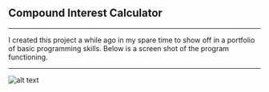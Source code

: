 ## Compound Interest Calculator
---

I created this project a while ago in my spare time to 
show off in a portfolio of basic programming skills. Below is
a screen shot of the program functioning.

---
![alt text](https://i.imgur.com/lTbpjor.png "Screenshot")

